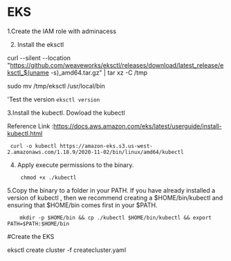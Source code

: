 # EKS

1.Create the IAM role with adminacess

2. Install the eksctl 

curl --silent --location "https://github.com/weaveworks/eksctl/releases/download/latest_release/eksctl_$(uname -s)_amd64.tar.gz" | tar xz -C /tmp  

sudo mv /tmp/eksctl /usr/local/bin

  'Test the version
```eksctl version```
   
3.Install the kubectl. Dowload the kubectl

Reference Link :https://docs.aws.amazon.com/eks/latest/userguide/install-kubectl.html

     curl -o kubectl https://amazon-eks.s3.us-west-2.amazonaws.com/1.18.9/2020-11-02/bin/linux/amd64/kubectl


4. Apply execute permissions to the binary.

        chmod +x ./kubectl
      
5.Copy the binary to a folder in your PATH. If you have already installed a version of kubectl , then we recommend creating a $HOME/bin/kubectl and ensuring that $HOME/bin comes first in your $PATH.


        mkdir -p $HOME/bin && cp ./kubectl $HOME/bin/kubectl && export PATH=$PATH:$HOME/bin
        
  #Create the EKS
  
  eksctl create cluster -f createcluster.yaml
        
